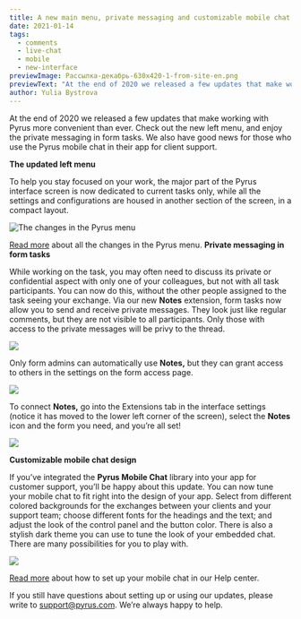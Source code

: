 ```yaml
---
title: A new main menu, private messaging and customizable mobile chat
date: 2021-01-14
tags:
  - comments
  - live-chat
  - mobile
  - new-interface
previewImage: Рассылка-декабрь-630х420-1-from-site-en.png
previewText: "At the end of 2020 we released a few updates that make working with Pyrus more convenient than ever. Check out the new left menu, and enjoy the private messaging in form tasks. We also have good news for those who use the Pyrus mobile chat in their app for client support."
author: Yulia Bystrova
---
```

At the end of 2020 we released a few updates that make working with Pyrus more convenient than ever. Check out the new left menu, and enjoy the private messaging in form tasks. We also have good news for those who use the Pyrus mobile chat in their app for client support.

**The updated left menu**

To help you stay focused on your work, the major part of the Pyrus interface screen is now dedicated to current tasks only, while all the settings and configurations are housed in another section of the screen, in a compact layout.

![The changes in the Pyrus menu](Sidebar-201-EN-1536x1087-1-1024x725.webp)

[Read more](https://pyrus.com/en/blog/updated-pyrus-control-panel) about all the changes in the Pyrus menu. **Private messaging in form tasks**

While working on the task, you may often need to discuss its private or confidential aspect with only one of your colleagues, but not with all task participants. You can now do this, without the other people assigned to the task seeing your exchange. Via our new **Notes** extension, form tasks now allow you to send and receive private messages. They look just like regular comments, but they are not visible to all participants. Only those with access to the private messages will be privy to the thread.

![](notes-1.webp)

Only form admins can automatically use **Notes,** but they can grant access to others in the settings on the form access page.

![](notes_0.webp)

To connect **Notes,** go into the Extensions tab in the interface settings (notice it has moved to the lower left corner of the screen), select the **Notes** icon and the form you need, and you’re all set!

![](Notes-EN-1024x538.webp)

**Customizable mobile chat design**

If you’ve integrated the **Pyrus Mobile Chat** library into your app for customer support, you’ll be happy about this update. You can now tune your mobile chat to fit right into the design of your app. Select from different colored backgrounds for the exchanges between your clients and your support team; choose different fonts for the headings and the text; and adjust the look of the control panel and the button color. There is also a stylish dark theme you can use to tune the look of your embedded chat. There are many possibilities for you to play with.

![](attachment-1536x806-1-1024x537.webp)

[Read more](https://pyrus.com/en/help/integrations/mobile-chat) about how to set up your mobile chat in our Help center.

If you still have questions about setting up or using our updates, please write to [support@pyrus.com](mailto:support@pyrus.com). We’re always happy to help.